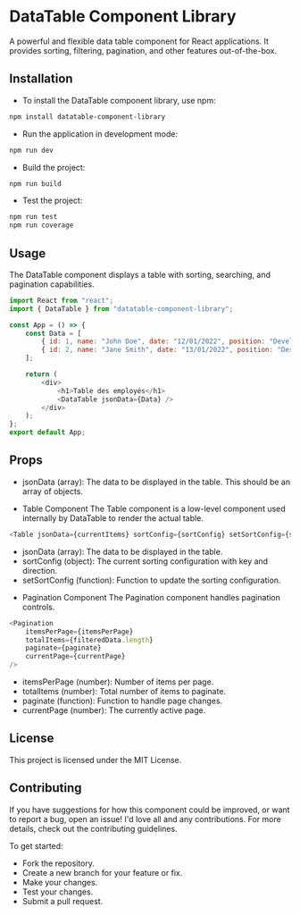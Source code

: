 # DataTable Component Library

A powerful and flexible data table component for React applications. It provides sorting, filtering, pagination, and other features out-of-the-box.

## Installation

- To install the DataTable component library, use npm:

```bash
npm install datatable-component-library
```

- Run the application in development mode:

```bash
npm run dev
```

- Build the project:

```bash
npm run build
```

- Test the project:

```bash
npm run test
npm run coverage
```

## Usage

The DataTable component displays a table with sorting, searching, and pagination capabilities.

```javascript
import React from "react";
import { DataTable } from "datatable-component-library";

const App = () => {
	const Data = [
		{ id: 1, name: "John Doe", date: "12/01/2022", position: "Developer" },
		{ id: 2, name: "Jane Smith", date: "13/01/2022", position: "Designer" },
	];

	return (
		<div>
			<h1>Table des employés</h1>
			<DataTable jsonData={Data} />
		</div>
	);
};
export default App;
```

## Props

- jsonData (array): The data to be displayed in the table. This should be an array of objects.

* Table Component
  The Table component is a low-level component used internally by DataTable to render the actual table.

```javascript
<Table jsonData={currentItems} sortConfig={sortConfig} setSortConfig={setSortConfig} />
```

- jsonData (array): The data to be displayed in the table.
- sortConfig (object): The current sorting configuration with key and direction.
- setSortConfig (function): Function to update the sorting configuration.

* Pagination Component
  The Pagination component handles pagination controls.

```javascript
<Pagination
	itemsPerPage={itemsPerPage}
	totalItems={filteredData.length}
	paginate={paginate}
	currentPage={currentPage}
/>
```

- itemsPerPage (number): Number of items per page.
- totalItems (number): Total number of items to paginate.
- paginate (function): Function to handle page changes.
- currentPage (number): The currently active page.

## License

This project is licensed under the MIT License.

## Contributing

If you have suggestions for how this component could be improved, or want to report a bug, open an issue! I'd love all and any contributions. For more details, check out the contributing guidelines.

To get started:

- Fork the repository.
- Create a new branch for your feature or fix.
- Make your changes.
- Test your changes.
- Submit a pull request.
